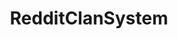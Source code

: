 ---
title: RedditClanSystem
crosslinks:
- ClashOfClans
- RedditPirates
- RedditZeroClan
- RedditZuluCOC
- dynastyclash
- cocredditheroes
- CoC_RedditOak
- RedditEcho
- rcswartournament
- clashofclans
- ClanZen
- redditchi
- RedditWarriors
- RedditHunters
---